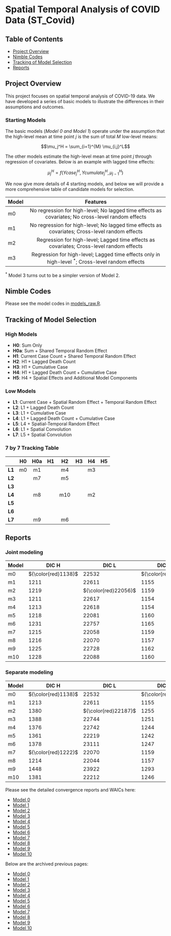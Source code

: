 # Spatial Temporal Analysis of COVID Data (ST_Covid)

## Table of Contents
- [Project Overview](#project-overview)
- [Nimble Codes](#nimble-codes)
- [Tracking of Model Selection](#tracking-of-model-selection)
- [Reports](#reports)

## Project Overview

This project focuses on spatial temporal analysis of COVID-19 data. We have developed a series of basic models to illustrate the differences in their assumptions and outcomes.  

### Starting Models 
The basic models (*Model 0 and Model 1*) operate under the assumption that the high-level mean at time point $j$ is the sum of total $M$ low-level means: 

$$\mu_j^H = \sum_{i=1}^{M} \mu_{i,j}^L$$

The other models estimate the high-level mean at time point $j$ through regression of covariates. Below is an example with lagged time effects: 

$$\mu_j^H = f(Ycase_{j}^H, Ycumulate_{j}^H, \mu_{j-1}^H)$$

We now give more details of 4 starting models, and below we will provide a more comprehensive table of candidate models for selection.

| Model | Features |
|-------|:--------:|
| m0 | No regression for high-level; No lagged time effects as covariates; No cross-level random effects |
| m1 | No regression for high-level; No lagged time effects as covariates; Cross-level random effects |
| m2 | Regression for high-level; Lagged time effects as covariates; Cross-level random effects | 
| m3 | Regression for high-level; Lagged time effects only in high-level ${}^*$; Cross-level random effects | 

${}^*$ Model 3 turns out to be a simpler version of Model 2.

## Nimble Codes

Please see the model codes in [models_raw.R](https://github.com/Sijianf/ST_Covid/blob/main/codes/models_raw.R).  

## Tracking of Model Selection

### High Models
- **H0**: Sum Only
- **H0a**: Sum + Shared Temporal Random Effect
- **H1**: Current Case Count + Shared Temporal Random Effect
- **H2**: H1 + Lagged Death Count
- **H3**: H1 + Cumulative Case
- **H4**: H1 + Lagged Death Count + Cumulative Case
- **H5**: H4 + Spatial Effects and Additional Model Components

### Low Models
- **L1**: Current Case + Spatial Random Effect + Temporal Random Effect
- **L2**: L1 + Lagged Death Count
- **L3**: L1 + Cumulative Case
- **L4**: L1 + Lagged Death Count + Cumulative Case
- **L5**: L4 + Spatial-Temporal Random Effect
- **L6**: L1 + Spatial Convolution
- **L7**: L5 + Spatial Convolution

### 7 by 7 Tracking Table

|         |  **H0**  |  **H0a** |  **H1**  |  **H2**  |  **H3**  |  **H4**  |  **H5**  |
|:-------:|:--------:|:--------:|:--------:|:--------:|:--------:|:--------:|:--------:|
| **L1**  |    m0    |    m1    |          |    m4    |          |    m3    |          |
| **L2**  |          |    m7    |          |    m5    |          |          |          |
| **L3**  |          |          |          |          |          |          |          |
| **L4**  |          |    m8    |          |    m10   |          |    m2    |          |
| **L5**  |          |          |          |          |          |          |          |
| **L6**  |          |          |          |          |          |          |          |
| **L7**  |          |    m9    |          |    m6    |          |          |          |

## Reports

### Joint modeling

| Model |  DIC H  |  DIC L  | DIC3 H  | DIC3 L  | PWAIC H | PWAIC L | WAIC H  | WAIC L  |
|-------|---------|---------|---------|---------|---------|---------|---------|---------|
| m0    | ${\color{red}1138}$  | 22532  | ${\color{red}1111}$  | 22630  | ${\color{red}21.4}$  | 199.7  | ${\color{red}1121}$  | 22643  |
| m1    | 1211    | 22611   | 1155    | 22713   | 41.9    | 255.0   | 1182    | 22736   |
| m2    | 1219    | ${\color{red}22056}$  | 1159    | 22133   | 43.5    | 239.8   | 1186    | 22154   |
| m3    | 1211    | 22617   | 1154    | 22718   | 42.2    | 259.0   | 1181    | 22741   |
| m4    | 1213    | 22618   | 1154    | 22719   | 42.3    | 258.9   | 1181    | 22743   |
| m5    | 1218    | 22081   | 1160    | 22159   | 43.6    | 239.6   | 1187    | 22180   |
| m6    | 1231    | 22757   | 1165    | 20663   | 46.6    | ${\color{red}994.8}$  | 1194    | 21040   |
| m7    | 1215    | 22058   | 1159    | 22144   | 43.2    | 229.8   | 1186    | 22164   |
| m8    | 1216    | 22070   | 1157    | 22121   | 42.7    | 234.3   | 1184    | ${\color{red}22141}$  |
| m9    | 1225    | 22728   | 1162    | ${\color{red}20648}$  | 44.0    | 996.1   | 1190    | 21028   |
| m10   | 1228    | 22088   | 1160    | 22151   | 44.2    | 242.2   | 1188    | 22173   |

### Separate modeling

| Model |  DIC H  |  DIC L  | DIC3 H  | DIC3 L  | PWAIC H | PWAIC L | WAIC H  | WAIC L  |
|-------|---------|---------|---------|---------|---------|---------|---------|---------|
| m0    | ${\color{red}1138}$  | 22532  | ${\color{red}1111}$  | 22630  | ${\color{red}21.4}$  | 199.7  | ${\color{red}1121}$  | 22643  |
| m1    | 1213    | 22611   | 1155    | 22715   | 41.8    | 256.3   | 1182    | 22737   |
| m2    | 1380    | ${\color{red}22187}$  | 1255    | 22235   | 93.2    | 296.0   | 1326    | 22267   |
| m3    | 1388    | 22744   | 1251    | 22834   | 91.9    | 329.5   | 1320    | 22871   |
| m4    | 1376    | 22742   | 1244    | 22830   | 90.3    | 327.2   | 1313    | 22866   |
| m5    | 1361    | 22219   | 1242    | 22262   | 89.2    | 294.5   | 1310    | 22294   |
| m6    | 1378    | 23111   | 1247    | ${\color{red}20730}$  | 90.8    | 1040    | 1316    | ${\color{red}21133}$  |
| m7    | ${\color{red}1222}$  | 22070   | 1159    | 22150   | 43.4    | 235.7   | 1187    | 22170   |
| m8    | 1214    | 22044   | 1157    | 22121   | 43.0    | ${\color{red}235.3}$  | 1185    | 22142   |
| m9    | 1448    | 23922   | 1293    | ${\color{red}21169}$  | 94.6    | 1537    | 1361    | 21915   |
| m10   | 1381    | 22212   | 1246    | 22235   | 90.9    | 297.1   | 1316    | 22267   |

Please see the detailed convergence reports and WAICs here: 

- [Model 0](https://sijianf.github.io/ST_Covid/pages/Report_Aug_m0.html)
- [Model 1](https://sijianf.github.io/ST_Covid/pages/Report_Aug_m1.html)
- [Model 2](https://sijianf.github.io/ST_Covid/pages/Report_Aug_m2.html)
- [Model 3](https://sijianf.github.io/ST_Covid/pages/Report_Aug_m3.html)
- [Model 4](https://sijianf.github.io/ST_Covid/pages/Report_Aug_m4.html)
- [Model 5](https://sijianf.github.io/ST_Covid/pages/Report_Aug_m5.html)
- [Model 6](https://sijianf.github.io/ST_Covid/pages/Report_Aug_m6.html)
- [Model 7](https://sijianf.github.io/ST_Covid/pages/Report_Aug_m7.html)
- [Model 8](https://sijianf.github.io/ST_Covid/pages/Report_Aug_m8.html)
- [Model 9](https://sijianf.github.io/ST_Covid/pages/Report_Aug_m9.html)
- [Model 10](https://sijianf.github.io/ST_Covid/pages/Report_Aug_m10.html)

Below are the archived previous pages: 

- [Model 0](https://sijianf.github.io/ST_Covid/pages/archived/Report_Aug_m0.html)
- [Model 1](https://sijianf.github.io/ST_Covid/pages/archived/Report_Aug_m1.html)
- [Model 2](https://sijianf.github.io/ST_Covid/pages/archived/Report_Aug_m2.html)
- [Model 3](https://sijianf.github.io/ST_Covid/pages/archived/Report_Aug_m3.html)
- [Model 4](https://sijianf.github.io/ST_Covid/pages/archived/Report_Aug_m4.html)
- [Model 5](https://sijianf.github.io/ST_Covid/pages/archived/Report_Aug_m5.html)
- [Model 6](https://sijianf.github.io/ST_Covid/pages/archived/Report_Aug_m6.html)
- [Model 7](https://sijianf.github.io/ST_Covid/pages/archived/Report_Aug_m7.html)
- [Model 8](https://sijianf.github.io/ST_Covid/pages/archived/Report_Aug_m8.html)
- [Model 9](https://sijianf.github.io/ST_Covid/pages/archived/Report_Aug_m9.html)
- [Model 10](https://sijianf.github.io/ST_Covid/pages/archived/Report_Aug_m10.html)



